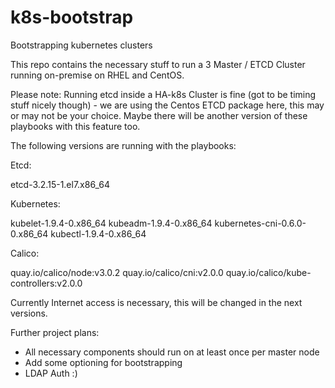 # k8s-bootstrap
Bootstrapping kubernetes clusters

This repo contains the necessary stuff to run a 3 Master / ETCD Cluster running 
on-premise on RHEL and CentOS.

Please note: Running etcd inside a HA-k8s Cluster is fine (got to be timing stuff nicely though) - we are using the Centos ETCD package here, this may or may not be your choice.
Maybe there will be another version of these playbooks with this feature too.

The following versions are running with the playbooks:

Etcd:

etcd-3.2.15-1.el7.x86_64

Kubernetes:

kubelet-1.9.4-0.x86_64
kubeadm-1.9.4-0.x86_64
kubernetes-cni-0.6.0-0.x86_64
kubectl-1.9.4-0.x86_64

Calico:

quay.io/calico/node:v3.0.2
quay.io/calico/cni:v2.0.0
quay.io/calico/kube-controllers:v2.0.0

Currently Internet access is necessary, this will be changed in the next versions.

Further project plans:
- All necessary components should run on at least once per master node
- Add some optioning for bootstrapping
- LDAP Auth :)


